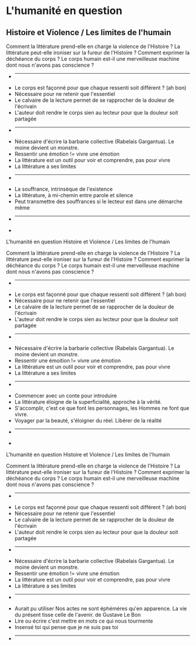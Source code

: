 
# L'humanité en question
## Histoire et Violence / Les limites de l'humain

Comment la littérature prend-elle en charge la violence de l'Histoire ?
La littérature peut-elle ironiser sur la fureur de l'Histoire ?
Comment exprimer la déchéance du corps ?
Le corps humain est-il une merveilleuse machine dont nous n'avons pas conscience ?

* ----
* Le corps est façonné pour que chaque ressenti soit différent ? (ah bon)
* Nécessaire pour ne retenir que l'essentiel
* Le calvaire de la lecture permet de se rapprocher de la douleur de l'écrivain
* L'auteur doit rendre le corps sien au lecteur pour que la douleur soit partagée
* ----
* Nécessaire d'écrire la barbarie collective (Rabelais Gargantua). Le moine devient un monstre.
* Ressentir une émotion != vivre une émotion
* La littérature est un outil pour voir et comprendre, pas pour vivre
* La littérature a ses limites
* ----
* La souffrance, intrinsèque de l'existence
* La littérature, à mi-chemin entre parole et silence
* Peut transmettre des souffrances si le lecteur est dans une démarche même
* ----
* 
L'humanité en question
Histoire et Violence / Les limites de l'humain

Comment la littérature prend-elle en charge la violence de l'Histoire ?
La littérature peut-elle ironiser sur la fureur de l'Histoire ?
Comment exprimer la déchéance du corps ?
Le corps humain est-il une merveilleuse machine dont nous n'avons pas conscience ?

* ----
* Le corps est façonné pour que chaque ressenti soit différent ? (ah bon)
* Nécessaire pour ne retenir que l'essentiel
* Le calvaire de la lecture permet de se rapprocher de la douleur de l'écrivain
* L'auteur doit rendre le corps sien au lecteur pour que la douleur soit partagée
* ----
* Nécessaire d'écrire la barbarie collective (Rabelais Gargantua). Le moine devient un monstre.
* Ressentir une émoition != vivre une émotion
* La littérature est un outil pour voir et comprendre, pas pour vivre
* La littérature a ses limites
* ----
* Commencer avec un conte pour introduire
* La littérature éloigne de la superficialité, approche à la vérité. 
* S'accomplir, c'est ce que font les personnages, les Hommes ne font que vivre.
* Voyager par la beauté, s'éloigner du réel. Libérer de la réalité
* ----
* 
L'humanité en question
Histoire et Violence / Les limites de l'humain

Comment la littérature prend-elle en charge la violence de l'Histoire ?
La littérature peut-elle ironiser sur la fureur de l'Histoire ?
Comment exprimer la déchéance du corps ?
Le corps humain est-il une merveilleuse machine dont nous n'avons pas conscience ?

* ----
* Le corps est façonné pour que chaque ressenti soit différent ? (ah bon)
* Nécessaire pour ne retenir que l'essentiel
* Le calvaire de la lecture permet de se rapprocher de la douleur de l'écrivain
* L'auteur doit rendre le corps sien au lecteur pour que la douleur soit partagée
* ----
* Nécessaire d'écrire la barbarie collective (Rabelais Gargantua). Le moine devient un monstre.
* Ressentir une émotion != vivre une émotion
* La littérature est un outil pour voir et comprendre, pas pour vivre
* La littérature a ses limites
* ----
* Aurait pu utiliser Nos actes ne sont éphémères qu'en apparence. La vie du présent tisse celle de l'avenir. de Gustave Le Bon
* Lire ou écrire c'est mettre en mots ce qui nous tourmente
* Insensé toi qui pense que je ne suis pas toi
* ----
<!--stackedit_data:
eyJoaXN0b3J5IjpbLTE0ODQxNjg3MTQsLTE0MDA5MTk1NDJdfQ
==
-->